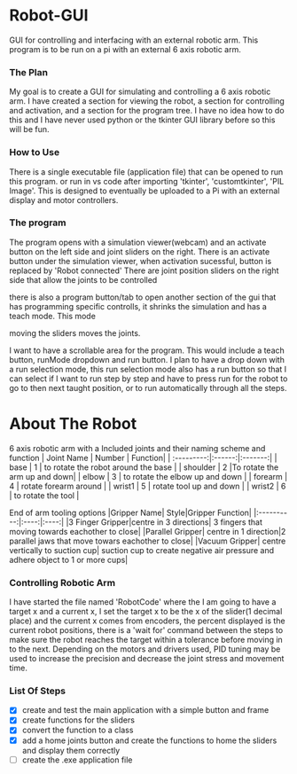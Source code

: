 # Robot-GUI
GUI for controlling and interfacing with an external robotic arm. This program is to be run on a pi with an external 6 axis robotic arm. 

### The Plan
My goal is to create a GUI for simulating and controlling a 6 axis robotic arm. I have created a section for viewing the robot, a section for controlling and activation, and a section for the program tree. 
I have no idea how to do this and I have never used python or the tkinter GUI library before so this will be fun. 

### How to Use
There is a single executable file (application file) that can be opened to run this program.
or run in vs code after importing 'tkinter', 'customtkinter', 'PIL Image'. This is designed to eventually be uploaded to a Pi with an external display and motor controllers. 
 

### The program
The program opens with a simulation viewer(webcam) and an activate button on the left side and joint sliders on the right.
There is an activate button under the simulation viewer, when activation sucessful, button is replaced by 'Robot connected'
There are joint position sliders on the right side that allow the joints to be controlled 

there is also a program button/tab to open another section of the gui that has programming specific controlls, it shrinks the simulation and has a teach mode. This mode 

 moving the sliders moves the joints. 


I want to have a scrollable area for the program. This would include a teach button, runMode dropdown and run button. 
I plan to have a drop down with a run selection mode, this run selection mode also has a run button so that I can select if I want to run step by step and have to press run for the robot to go to then next taught position, or to run automatically through all the steps. 

# About The Robot
6 axis robotic arm with a
Included joints and their naming scheme and function 
| Joint Name | Number | Function|
| :---------:|:------:|:-------:|
| base     |    1       |    to rotate the robot around the base   |
| shoulder   | 2        |To rotate the arm up and down|
|  elbow |  3 |  to rotate the elbow up and down |
|  forearm |  4 |  rotate forearm around |
| wrist1  |  5 |  rotate tool up and down |
| wrist2  |  6 | to rotate the tool  |

End of arm tooling options
|Gripper Name| Style|Gripper Function|
|:----------:|:----:|:----:|
|3 Finger Gripper|centre in 3 directions| 3 fingers that moving towards eachother to close|
|Parallel Gripper| centre in 1 direction|2 parallel jaws that move towars eachother to close|
|Vacuum Gripper| centre vertically to suction cup| suction cup to create negative air pressure and adhere object to 1 or more cups|

### Controlling Robotic Arm
I have started the file named 'RobotCode' where the 
I am going to have a target x and a current x, I set the target x to be the x of the slider(1 decimal place) and the current x comes from encoders, the percent displayed is the current robot positions, there is a 'wait for' command between the steps to make sure the robot reaches the target within a tolerance before moving in to the next. Depending on the motors and drivers used, PID tuning may be used to increase the precision and decrease the joint stress and movement time. 

### List Of Steps
- [x] create and test the main application with a simple button and frame
- [x] create functions for the sliders
- [x] convert the function to a class
- [x] add a home joints button and create the functions to home the sliders and display them correctly
- [ ] create the .exe application file